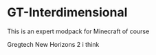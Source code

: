 # GT-Interdimensional

This is an expert modpack
for Minecraft of course

Gregtech New Horizons 2 i think
